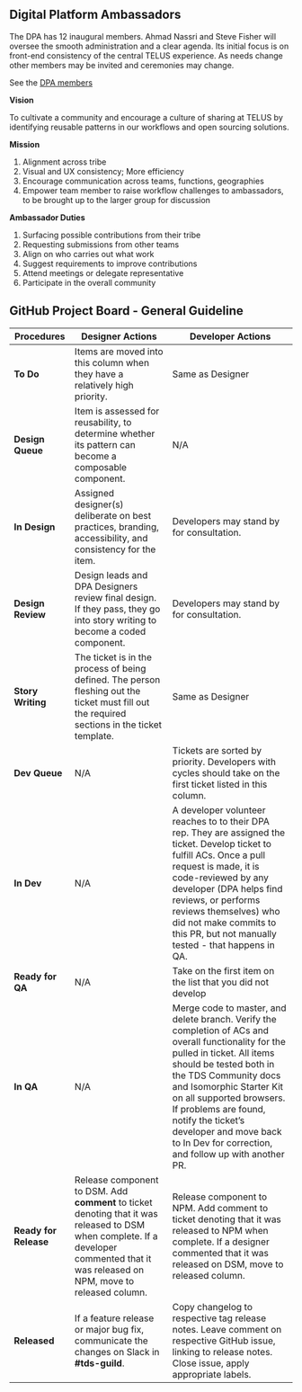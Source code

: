 ## Digital Platform Ambassadors

The DPA has 12 inaugural members. Ahmad Nassri and Steve Fisher will oversee the smooth administration and a clear agenda. Its initial focus is on front-end consistency of the central TELUS experience. As needs change other members may be invited and ceremonies may change.

See the [DPA members](https://github.com/orgs/telus/teams/dpa-developers)

**Vision**

To cultivate a community and encourage a culture of sharing at TELUS by identifying reusable patterns in our workflows and open sourcing solutions.

**Mission**

1.  Alignment across tribe
2.  Visual and UX consistency; More efficiency
3.  Encourage communication across teams, functions, geographies
4.  Empower team member to raise workflow challenges to ambassadors, to be brought up to the larger group for discussion

**Ambassador Duties**

1.  Surfacing possible contributions from their tribe
2.  Requesting submissions from other teams
3.  Align on who carries out what work
4.  Suggest requirements to improve contributions
5.  Attend meetings or delegate representative
6.  Participate in the overall community

## GitHub Project Board - General Guideline

| Procedures | Designer Actions | Developer Actions
| -------------- | --- | --- |
| **To Do** |Items are moved into this column when they have a relatively high priority.| Same as Designer |
| **Design Queue** | Item is assessed for reusability, to determine whether its pattern can become a composable component. | N/A
| **In Design** | Assigned designer(s) deliberate on best practices, branding, accessibility, and consistency for the item. | Developers may stand by for consultation.|
| **Design Review** | Design leads and DPA Designers review final design. If they pass, they go into story writing to become a coded component.| Developers may stand by for consultation. |
| **Story Writing** | The ticket is in the process of being defined. The person fleshing out the ticket must fill out the required sections in the ticket template. | Same as Designer |
| **Dev Queue** | N/A | Tickets are sorted by priority. Developers with cycles should take on the first ticket listed in this column. |
| **In Dev** | N/A | A developer volunteer reaches to to their DPA rep. They are assigned the ticket. Develop ticket to fulfill ACs. Once a pull request is made, it is code-reviewed by any developer (DPA helps find reviews, or performs reviews themselves)  who did not make commits to this PR, but not manually tested - that happens in QA. |
| **Ready for QA** | N/A | Take on the first item on the list that you did not develop |
| **In QA** | N/A | Merge code to master, and delete branch. Verify the completion of ACs and overall functionality for the pulled in ticket. All items should be tested both in the TDS Community docs and Isomorphic Starter Kit on all supported browsers. If problems are found, notify the ticket’s developer and move back to In Dev for correction, and follow up with another PR. |
| **Ready for Release**| Release component to DSM. Add **comment** to ticket denoting that it was released to DSM when complete. If a developer commented that it was released on NPM, move to released column. | Release component to NPM. Add comment to ticket denoting that it was released to NPM when complete. If a designer commented that it was released on DSM, move to released column. |
| **Released** | If a feature release or major bug fix, communicate the changes on Slack in **#tds-guild**. | Copy changelog to respective tag release notes. Leave comment on respective GitHub issue, linking to release notes. Close issue, apply appropriate labels.|





